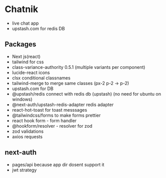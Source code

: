 # Chatnik
- live chat app 
- upstash.com for redis DB 
## Packages
- Next js(react) 
- tailwind for css
- class-variance-authority 0.5.1 (multiple variants per component)
- lucide-react icons 
- clsx conditional classnames 
- tailwind-merge to merge same classes (px-2 p-2 -> p-2)
- upstash.com for DB
- @upstash/redis connect  with redis db (upstash) (no need for ubuntu on windows)
- @next-auth/upstash-redis-adapter redis adapter
- react-hot-toast for toast messsages
- @tailwindcss/forms to make forms prettier 
- react hook form - form handler 
- @hookform/resolver - resolver for zod 
- zod validations
- axios requests 

## next-auth 
- pages/api because app dir dosent support it 
- jwt strategy 
